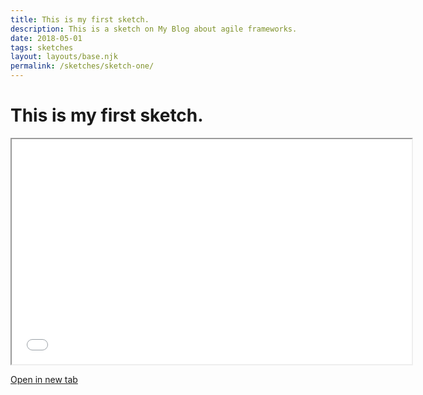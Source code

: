 ```yaml
---
title: This is my first sketch.
description: This is a sketch on My Blog about agile frameworks.
date: 2018-05-01
tags: sketches
layout: layouts/base.njk
permalink: /sketches/sketch-one/
---
```


# This is my first sketch.

<iframe src="./demo?embedded" width="640" height="360"></iframe>

<a href="./demo" target="_blank">Open in new tab</a>

